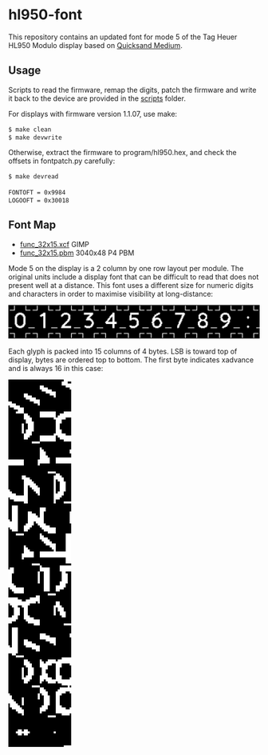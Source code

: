 # hl950-font

This repository contains an updated font for
mode 5 of the Tag Heuer HL950 Modulo display
based on
[Quicksand Medium](https://fonts.google.com/specimen/Quicksand).

## Usage

Scripts to read the firmware, remap the digits, patch the 
firmware and write it back to the device are provided in the
[scripts](scripts/) folder.

For displays with firmware version 1.1.07, use make:

	$ make clean
	$ make devwrite

Otherwise, extract the firmware to program/hl950.hex, and
check the offsets in fontpatch.py carefully:

	$ make devread

	FONTOFT = 0x9984
	LOGOOFT = 0x30018

## Font Map

   - [func_32x15.xcf](font/func_32x15.xcf) GIMP
   - [func_32x15.pbm](font/func_32x15.pbm) 3040x48 P4 PBM

Mode 5 on the display is a 2 column by one row layout
per module. The original units include a display font that
can be difficult to read that does not present well
at a distance. This font uses a different size for numeric
digits and characters in order to maximise visibility
at long-distance:

![Digits](font/example_pbm_digits.png "Digits")

Each glyph is packed into 15 columns of 4 bytes.
LSB is toward top of display, 
bytes are ordered top to bottom. The first byte indicates
xadvance and is always 16 in this case:

![Packed Digits](font/example_map_digits.png "Packed Digits")

